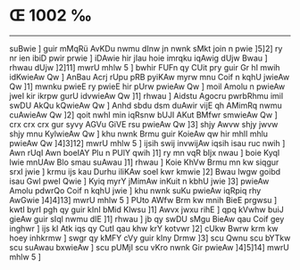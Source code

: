 # Œ 1002 ‰
---
suBwie ] guir mMqRü AvKDu nwmu dInw jn nwnk sMkt join n pwie ]5]2]
ry nr ien ibiD pwir prwie ] iDAwie hir jIau hoie imrqku iqAwig dUjw
Bwau ] rhwau dUjw ]2]11] mwrU mhlw 5 ] bwhir FUFn qy CUit pry guir
Gr hI mwih idKwieAw Qw ] AnBau Acrj rUpu pRB pyiKAw myrw mnu Coif n
kqhU jwieAw Qw ]1] mwnku pwieE ry pwieE hir pUrw pwieAw Qw ] moil
Amolu n pwieAw jweI kir ikrpw gurU idvwieAw Qw ]1] rhwau ] Aidstu
Agocru pwrbRhmu imil swDU AkQu kQwieAw Qw ] Anhd sbdu dsm duAwir
vijE qh AMimRq nwmu cuAwieAw Qw ]2] qoit nwhI min iqRsnw bUJI AKut
BMfwr smwieAw Qw ] crx crx crx gur syvy AGVu GiVE rsu pwieAw Qw
]3] shjy Awvw shjy jwvw shjy mnu KylwieAw Qw ] khu nwnk Brmu guir
KoieAw qw hir mhlI mhlu pwieAw Qw ]4]3]12] mwrU mhlw 5 ] ijsih
swij invwijAw iqsih isau ruc nwih ] Awn rUqI Awn boeIAY Plu n PUlY
qwih ]1] ry mn vqR bIjx nwau ] boie KyqI lwie mnUAw Blo smau suAwau
]1] rhwau ] Koie KhVw Brmu mn kw siqgur srxI jwie ] krmu ijs kau
Durhu iliKAw soeI kwr kmwie ]2] Bwau lwgw goibd isau Gwl pweI Qwie
] Kyiq myrY jMimAw inKuit n kbhU jwie ]3] pwieAw Amolu pdwrQo Coif n
kqhU jwie ] khu nwnk suKu pwieAw iqRpiq rhy AwGwie ]4]4]13] mwrU
mhlw 5 ] PUto AWfw Brm kw mnih BieE prgwsu ] kwtI byrI pgh qy
guir kInI bMid Klwsu ]1] Awvx jwxu rihE ] qpq kVwhw buiJ gieAw
guir sIql nwmu dIE ]1] rhwau ] jb qy swDU sMgu BieAw qau Coif gey
inghwr ] ijs kI Atk iqs qy CutI qau khw krY kotvwr ]2] cUkw Bwrw
krm kw hoey inhkrmw ] swgr qy kMFY cVy guir kIny Drmw ]3] scu Qwnu
scu bYTkw scu suAwau bxwieAw ] scu pUMjI scu vKro nwnk Gir pwieAw
]4]5]14] mwrU mhlw 5 ]
####
